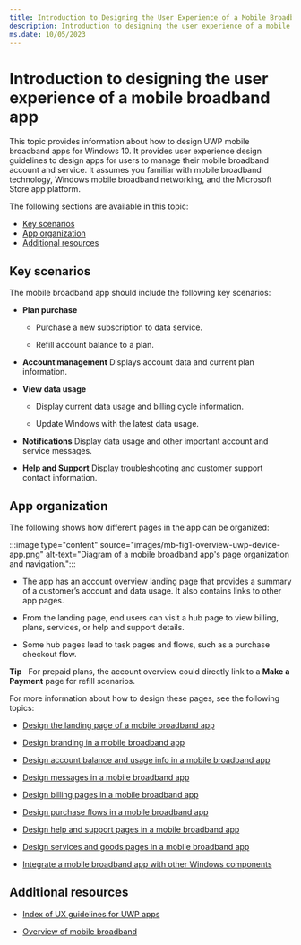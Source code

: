 ```yaml
---
title: Introduction to Designing the User Experience of a Mobile Broadband App
description: Introduction to designing the user experience of a mobile broadband app
ms.date: 10/05/2023
---
```


# Introduction to designing the user experience of a mobile broadband app

This topic provides information about how to design UWP mobile broadband apps for Windows 10. It provides user experience design guidelines to design apps for users to manage their mobile broadband account and service. It assumes you familiar with mobile broadband technology, Windows mobile broadband networking, and the Microsoft Store app platform.

The following sections are available in this topic:

- [Key scenarios](#key-scenarios)
- [App organization](#app-organization)
- [Additional resources](#additional-resources)

## Key scenarios

The mobile broadband app should include the following key scenarios:

- **Plan purchase**

  - Purchase a new subscription to data service.

  - Refill account balance to a plan.

- **Account management** Displays account data and current plan information.

- **View data usage**

  - Display current data usage and billing cycle information.

  - Update Windows with the latest data usage.

- **Notifications** Display data usage and other important account and service messages.

- **Help and Support** Display troubleshooting and customer support contact information.

## App organization

The following shows how different pages in the app can be organized:

:::image type="content" source="images/mb-fig1-overview-uwp-device-app.png" alt-text="Diagram of a mobile broadband app's page organization and navigation.":::

- The app has an account overview landing page that provides a summary of a customer’s account and data usage. It also contains links to other app pages.

- From the landing page, end users can visit a hub page to view billing, plans, services, or help and support details.

- Some hub pages lead to task pages and flows, such as a purchase checkout flow.

**Tip**  
For prepaid plans, the account overview could directly link to a **Make a Payment** page for refill scenarios.

For more information about how to design these pages, see the following topics:

- [Design the landing page of a mobile broadband app](design-the-landing-page-of-a-mobile-broadband-app.md)

- [Design branding in a mobile broadband app](design-branding-in-a-mobile-broadband-app.md)

- [Design account balance and usage info in a mobile broadband app](design-account-balance-and-usage-info-in-a-mobile-broadband-app.md)

- [Design messages in a mobile broadband app](design-messages-in-a-mobile-broadband-app.md)

- [Design billing pages in a mobile broadband app](design-billing-pages-in-a-mobile-broadband-app.md)

- [Design purchase flows in a mobile broadband app](design-purchase-flows-in-a-mobile-broadband-app.md)

- [Design help and support pages in a mobile broadband app](design-help-and-support-pages-in-a-mobile-broadband-app.md)

- [Design services and goods pages in a mobile broadband app](design-services-and-goods-pages-in-a-mobile-broadband-app.md)

- [Integrate a mobile broadband app with other Windows components](integrate-a-mobile-broadband-app-with-other-windows-components.md)

## Additional resources

- [Index of UX guidelines for UWP apps](https://developer.microsoft.com/windows/apps/design)

- [Overview of mobile broadband](overview-of-mobile-broadband.md)
